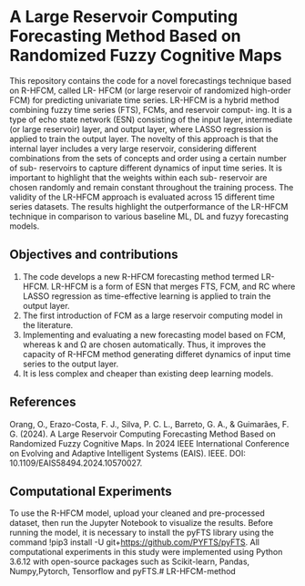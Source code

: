 # A Large Reservoir Computing Forecasting Method Based on Randomized Fuzzy Cognitive Maps
This repository contains the code for a novel forecastings technique based on R-HFCM, called LR- HFCM (or large reservoir of randomized high-order FCM) for predicting univariate time series. LR-HFCM is a hybrid method combining fuzzy time series (FTS), FCMs, and reservoir comput- ing. It is a type of echo state network (ESN) consisting of the input layer, intermediate (or large reservoir) layer, and output layer, where  LASSO  regression  is  applied  to  train  the  output  layer. The novelty of this approach is that the internal layer includes a very large reservoir, considering different combinations from the sets of concepts and order using a certain number of sub- reservoirs  to  capture  different  dynamics  of  input  time  series. It is important to highlight that the weights within each sub- reservoir are chosen randomly and remain constant throughout the training process. The validity of the LR-HFCM approach is evaluated  across  15  different  time  series  datasets.  The  results highlight  the  outperformance  of  the  LR-HFCM  technique  in comparison to various baseline ML, DL and fuzyy forecasting models.

## Objectives and contributions
1) The code develops a new R-HFCM forecasting method  termed  LR-HFCM.  LR-HFCM  is  a  form  of ESN that merges FTS, FCM, and RC where LASSO regression as  time-effective learning is applied to train the output layer.
2) The  first  introduction  of  FCM  as  a  large  reservoir computing model in the literature.
3) Implementing and evaluating a new forecasting model based on FCM, whereas k and Ω are chosen automatically. Thus, it improves the capacity of R-HFCM method generating differet dynamics of input time series to the output layer.
4) It is less complex and cheaper than existing deep learning models.
 
## References
Orang, O., Erazo-Costa, F. J., Silva, P. C. L., Barreto, G. A., & Guimarães, F. G. (2024). A Large Reservoir Computing Forecasting Method Based on Randomized Fuzzy Cognitive Maps. In 2024 IEEE International Conference on Evolving and Adaptive Intelligent Systems (EAIS). IEEE. DOI: 10.1109/EAIS58494.2024.10570027.

## Computational Experiments

To use the R-HFCM model, upload your cleaned and pre-processed dataset, then run the Jupyter Notebook to visualize the results. Before running the model, it is necessary to install the pyFTS library using the command !pip3 install -U git+https://github.com/PYFTS/pyFTS. All computational experiments in this study were implemented using Python 3.6.12 with open-source packages such as Scikit-learn, Pandas, Numpy,Pytorch, Tensorflow and pyFTS.# LR-HFCM-method
